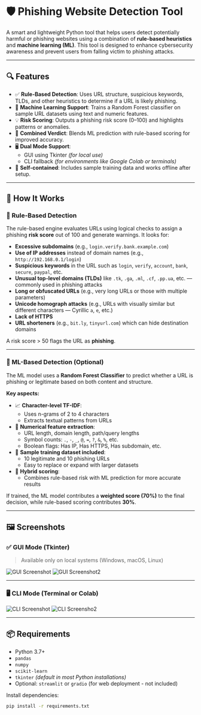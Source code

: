 # 🛡️ Phishing Website Detection Tool

A smart and lightweight Python tool that helps users detect potentially harmful or phishing websites using a combination of **rule-based heuristics** and **machine learning (ML)**. This tool is designed to enhance cybersecurity awareness and prevent users from falling victim to phishing attacks.

---

## 🔍 Features

- ✅ **Rule-Based Detection**: Uses URL structure, suspicious keywords, TLDs, and other heuristics to determine if a URL is likely phishing.
- 🤖 **Machine Learning Support**: Trains a Random Forest classifier on sample URL datasets using text and numeric features.
- 💡 **Risk Scoring**: Outputs a phishing risk score (0–100) and highlights patterns or anomalies.
- 🧠 **Combined Verdict**: Blends ML prediction with rule-based scoring for improved accuracy.
- 🖥️ **Dual Mode Support**: 
  - GUI using Tkinter *(for local use)*
  - CLI fallback *(for environments like Google Colab or terminals)*
- 📁 **Self-contained**: Includes sample training data and works offline after setup.

---

## 🧪 How It Works

### 🔹 Rule-Based Detection

The rule-based engine evaluates URLs using logical checks to assign a phishing **risk score** out of 100 and generate warnings. It looks for:

-  **Excessive subdomains** (e.g., `login.verify.bank.example.com`)
-  **Use of IP addresses** instead of domain names (e.g., `http://192.168.0.1/login`)
-  **Suspicious keywords** in the URL such as `login`, `verify`, `account`, `bank`, `secure`, `paypal`, etc.
-  **Unusual top-level domains (TLDs)** like `.tk`, `.ga`, `.ml`, `.cf`, `.pp.ua`, etc. — commonly used in phishing attacks
-  **Long or obfuscated URLs** (e.g., very long URLs or those with multiple parameters)
-  **Unicode homograph attacks** (e.g., URLs with visually similar but different characters — Cyrillic `а`, `е`, etc.)
-  **Lack of HTTPS**
-  **URL shorteners** (e.g., `bit.ly`, `tinyurl.com`) which can hide destination domains

A risk score > 50 flags the URL as **phishing**.

---

### 🔹 ML-Based Detection (Optional)

The ML model uses a **Random Forest Classifier** to predict whether a URL is phishing or legitimate based on both content and structure.

**Key aspects:**

- 📈 **Character-level TF-IDF**:
  - Uses n-grams of 2 to 4 characters
  - Extracts textual patterns from URLs
- 🔢 **Numerical feature extraction**:
  - URL length, domain length, path/query lengths
  - Symbol counts: `.`, `-`, `_`, `@`, `=`, `?`, `&`, `%`, etc.
  - Boolean flags: Has IP, Has HTTPS, Has subdomain, etc.
- 🧪 **Sample training dataset included**:
  - 10 legitimate and 10 phishing URLs
  - Easy to replace or expand with larger datasets
- 🔁 **Hybrid scoring**:
  - Combines rule-based risk with ML prediction for more accurate results

If trained, the ML model contributes a **weighted score (70%)** to the final decision, while rule-based scoring contributes **30%**.

---

## 🖼️ Screenshots

### ✅ GUI Mode (Tkinter)
> Available only on local systems (Windows, macOS, Linux)

![GUI Screenshot](https://github.com/user-attachments/assets/5f18ff16-16cf-4c1e-8a1e-c4618a63cbba)
![GUI Screenshot2](https://github.com/user-attachments/assets/8cbe43e3-0be6-4b57-91e3-dbbc66a2e6fc)



---

### 🖥️ CLI Mode (Terminal or Colab)

![CLI Screenshot](https://github.com/user-attachments/assets/cafe486e-6805-43d0-9fe7-4a7c4a43a9fe)
![CLI Screensho2](https://github.com/user-attachments/assets/70cb0b92-7c84-49dd-bd44-9a236cbf9d64)



---

## 📦 Requirements

- Python 3.7+
- `pandas`
- `numpy`
- `scikit-learn`
- `tkinter` *(default in most Python installations)*
- Optional: `streamlit` or `gradio` (for web deployment - not included)

Install dependencies:
```bash
pip install -r requirements.txt
